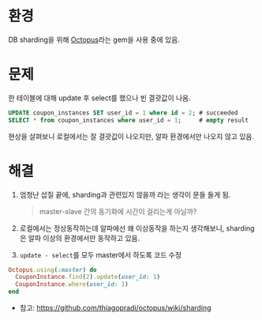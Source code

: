 # 환경
DB sharding을 위해 [Octopus](https://github.com/thiagopradi/octopus)라는 gem을 사용 중에 있음.

# 문제
한 테이블에 대해 update 후 select를 했으나 빈 결괏값이 나옴.
```SQL
UPDATE coupon_instances SET user_id = 1 where id = 2; # succeeded
SELECT * from coupon_instances where user_id = 1;     # empty result
```
현상을 살펴보니 로컬에서는 잘 결괏값이 나오지만, 알파 환경에서만 나오지 않고 있음.

# 해결
1. 엄청난 삽질 끝에, sharding과 관련있지 않을까 라는 생각이 문들 들게 됨.
  
   > master-slave 간의 동기화에 시간이 걸리는게 아닐까?

2. 로컬에서는 정상동작하는데 알파에선 왜 이상동작을 하는지 생각해보니, sharding은 알파 이상의 환경에서만 동작하고 있음.
3. `update - select`를 모두 master에서 하도록 코드 수정
```ruby
Octopus.using(:master) do
  CouponInstance.find(2).update(user_id: 1)
  CouponInstance.where(user_id: 1)
end
```

- 참고: https://github.com/thiagopradi/octopus/wiki/sharding
